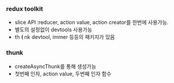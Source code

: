 ### redux toolkit

- slice API :reducer, action value, action creator를 한번에 사용가능.
- 별도의 설정없이 devtools 사용가능
- thㅕnk devtool, immer 등등의 패키지가 있음

### thunk

- createAsyncThunk를 통해 생성가능
- 첫번째 인자, action value, 두번째 인자 함수

